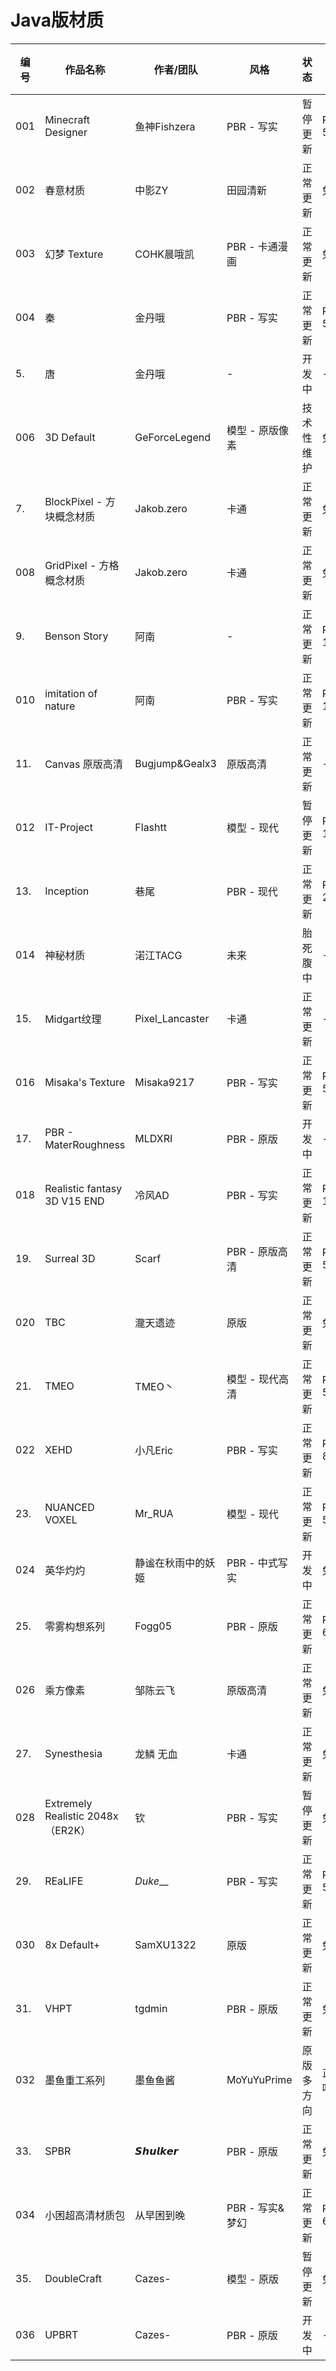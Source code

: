 # Java版材质

| 编号  | 作品名称                            | 作者/团队            | 风格          | 状态    | 价格（参考）    | 作品链接         | 使用指南            |
|-----|---------------------------------|------------------|-------------|-------|-----------|--------------|-----------------|
| 001 | Minecraft Designer              | 鱼神Fishzera       | PBR - 写实    | 暂停更新  | RMB 5.00  | 爱发电          | -               |
| 002 | 春意材质                            | 中影ZY             | 田园清新        | 正常更新  | 免费        | 哔哩哔哩         | MGC-Java版材质通用手册 |
| 003 | 幻梦 Texture                      | COHK晨哦凯          | PBR - 卡通漫画  | 正常更新  | 免费        | QQ群799318063 | -               |
| 004 | 秦                               | 金丹哦              | PBR - 写实    | 正常更新  | RMB 5.00  | 爱发电          | MGC-作品使用手册      |
| 5.  | 唐                               | 金丹哦              | -           | 开发中   | -         | -            | -               |
| 006 | 3D Default                      | GeForceLegend    | 模型 - 原版像素   | 技术性维护 | 免费        | MCBBS        | -               |
| 7.  | BlockPixel - 方块概念材质             | Jakob.zero       | 卡通          | 正常更新  | 免费        | MCBBS        | -               |
| 008 | GridPixel - 方格概念材质              | Jakob.zero       | 卡通          | 正常更新  | 免费        | MCBBS        | -               |
| 9.  | Benson Story                    | 阿南               | -           | 正常更新  | RMB 15.00 | 爱发电          | -               |
| 010 | imitation of nature             | 阿南               | PBR - 写实    | 正常更新  | RMB 15.00 | 爱发电          | -               |
| 11. | Canvas 原版高清                     | Bugjump&Gealx3   | 原版高清        | 正常更新  | -         | QQ群924411105 | -               |
| 012 | IT-Project                      | Flashtt          | 模型 - 现代     | 暂停更新  | RMB 10.00 | 爱发电          | MGC-作品使用手册      |
| 13. | Inception                       | 巷尾               | PBR - 现代    | 正常更新  | RMB 20.00 | 爱发电          | -               |
| 014 | 神秘材质                            | 渃江TACG           | 未来          | 胎死腹中  | -         | -            | -               |
| 15. | Midgart纹理                       | Pixel_Lancaster  | 卡通          | 正常更新  | -         | QQ群634761643 | -               |
| 016 | Misaka's Texture                | Misaka9217       | PBR - 写实    | 正常更新  | RMB 5.00  | 爱发电          | MGC-作品使用手册      |
| 17. | PBR - MaterRoughness            | MLDXRI           | PBR - 原版    | 开发中   | -         | -            | -               |
| 018 | Realistic fantasy 3D V15 END    | 冷风AD             | PBR - 写实    | 正常更新  | RMB 15.00 | 爱发电          | -               |
| 19. | Surreal 3D                      | Scarf            | PBR - 原版高清  | 正常更新  | RMB 5.00  | 爱发电          | -               |
| 020 | TBC                             | 瀧天遗迹             | 原版          | 正常更新  | 免费        | MCBBS        | -               |
| 21. | TMEO                            | TMEO丶            | 模型 - 现代高清   | 正常更新  | RMB 5.00  | 爱发电          | MGC-作品使用手册      |
| 022 | XEHD                            | 小凡Eric           | PBR - 写实    | 正常更新  | RMB 8.00  | 作品官网         | 官网-帮助手册         |
| 23. | NUANCED VOXEL                   | Mr_RUA           | 模型 - 现代     | 正常更新  | RMB 5.00  | 爱发电          | -               |
| 024 | 英华灼灼                            | 静谧在秋雨中的妖姬        | PBR - 中式写实  | 开发中   | 免费        | MCBBS        | -               |
| 25. | 零雾构想系列                          | Fogg05           | PBR - 原版    | 正常更新  | RMB 6.00  | 爱发电          | MGC-作品使用手册      |
| 026 | 乘方像素                            | 邹陈云飞             | 原版高清        | 正常更新  | 免费        | QQ群482259808 | -               |
| 27. | Synesthesia                     | 龙鳞 无血            | 卡通          | 正常更新  | 免费        | 爱发电          | -               |
| 028 | Extremely Realistic 2048x（ER2K） | 钦                | PBR - 写实    | 暂停更新  | 免费        | 作品官网         | -               |
| 29. | REaLIFE                         | _Duke___         | PBR - 写实    | 正常更新  | RMB 5.00  | 爱发电          | -               |
| 030 | 8x Default+                     | SamXU1322        | 原版          | 正常更新  | 免费        | QQ群771650765 | -               |
| 31. | VHPT                            | tgdmin           | PBR - 原版    | 正常更新  | 免费        | QQ群289472018 | -               |
| 032 | 墨鱼重工系列                          | 墨鱼鱼酱|MoYuYuPrime | 原版多方向       |  正常咕咕 | 免费        | 网盘密码：xkkbbb  | -               |
| 33. | SPBR                            | 𝙎𝙝𝙪𝙡𝙠𝙚𝙧   | PBR - 原版    | 正常更新  | 免费        | 哔哩哔哩         | -               |
| 034 | 小困超高清材质包                        | 从早困到晚            | PBR - 写实&梦幻 | 正常更新  | RMB 6.66  | 爱发电          | -               |
| 35. | DoubleCraft                     | Cazes-           | 模型 - 原版     | 暂停更新  | 免费        | MCBBS        | -               |
| 036 | UPBRT                           | Cazes-           | PBR - 原版    | 开发中   | -         | -            | -               |
